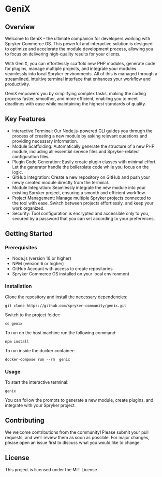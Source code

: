 # GeniX

## Overview

Welcome to GeniX – the ultimate companion for developers working with Spryker Commerce OS. 
This powerful and interactive solution is designed to optimize and accelerate the module development process, allowing you to focus on delivering high-quality results for your clients.

With GeniX, you can effortlessly scaffold new PHP modules, generate code for plugins, manage multiple projects, and integrate your modules seamlessly into local Spryker environments. 
All of this is managed through a streamlined, intuitive terminal interface that enhances your workflow and productivity.

GeniX empowers you by simplifying complex tasks, making the coding process faster, smoother, and more efficient, enabling you to meet deadlines with ease while maintaining the highest standards of quality.

## Key Features

* Interactive Terminal: Our Node.js-powered CLI guides you through the process of creating a new module by asking relevant questions and providing necessary information.
* Module Scaffolding: Automatically generate the structure of a new PHP module, including all essential service files and Spryker-related configuration files.
* Plugin Code Generation: Easily create plugin classes with minimal effort. Let the generator handle the boilerplate code while you focus on the logic.
* GitHub Integration: Create a new repository on GitHub and push your newly created module directly from the terminal.
* Module Integration: Seamlessly integrate the new module into your existing Spryker project, ensuring a smooth and efficient workflow.
* Project Management: Manage multiple Spryker projects connected to the tool with ease. Switch between projects effortlessly, and keep your work organized.
* Security: Tool configuration is encrypted and accessible only to you, secured by a password that you can set according to your preferences.

## Getting Started

### Prerequisites

* Node.js (version 16 or higher)
* NPM (version 6 or higher)
* GitHub Account with access to create repositories
* Spryker Commerce OS installed on your local environment

### Installation
    
Clone the repository and install the necessary dependencies:

    git clone https://github.com/spryker-community/genix.git

Switch to the project folder: 

    cd genix

To run on the host machine run the following command:

    npm install

To run inside the docker container:

    docker-compose run --rm  genix
    

### Usage

To start the interactive terminal:

    genix

You can follow the prompts to generate a new module, create plugins, and integrate with your Spryker project.

## Contributing

We welcome contributions from the community! Please submit your pull requests, and we’ll review them as soon as possible. 
For major changes, please open an issue first to discuss what you would like to change.

## License

This project is licensed under the MIT License
